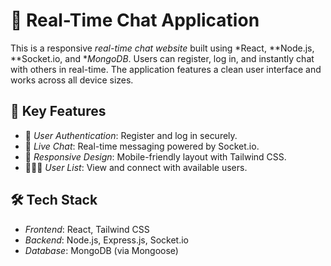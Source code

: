 # 💬 Real-Time Chat Application

This is a responsive *real-time chat website* built using *React, **Node.js, **Socket.io, and **MongoDB*. Users can register, log in, and instantly chat with others in real-time. The application features a clean user interface and works across all device sizes.


## 🌟 Key Features

- 🔐 *User Authentication*: Register and log in securely.
- 💬 *Live Chat*: Real-time messaging powered by Socket.io.
- 📱 *Responsive Design*: Mobile-friendly layout with Tailwind CSS.
- 🧑‍🤝‍🧑 *User List*: View and connect with available users.


## 🛠 Tech Stack

- *Frontend*: React, Tailwind CSS
- *Backend*: Node.js, Express.js, Socket.io
- *Database*: MongoDB (via Mongoose)

